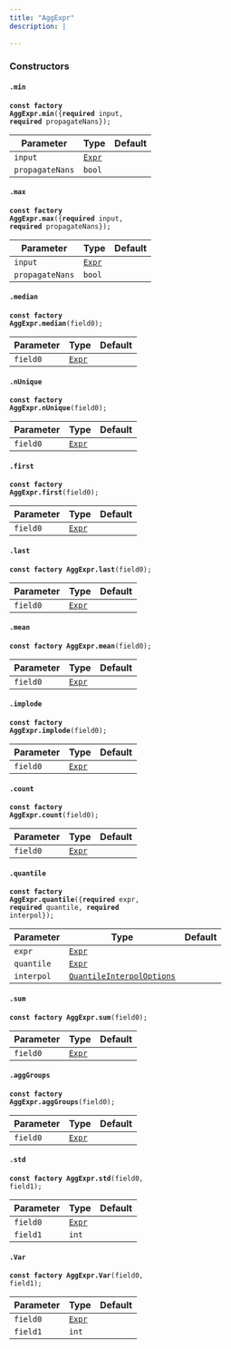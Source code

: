 ```yaml
---
title: "AggExpr"
description: |
  
---
```



### Constructors
#### `.min`
<code><strong>const factory AggExpr.min</strong>({<strong>required</strong> input, <strong>required</strong> propagateNans});</code>


Parameter|Type|Default|
-|-|-|
`input`|<code>[Expr]</code>||
`propagateNans`|<code>bool</code>||
#### `.max`
<code><strong>const factory AggExpr.max</strong>({<strong>required</strong> input, <strong>required</strong> propagateNans});</code>


Parameter|Type|Default|
-|-|-|
`input`|<code>[Expr]</code>||
`propagateNans`|<code>bool</code>||
#### `.median`
<code><strong>const factory AggExpr.median</strong>(field0);</code>


Parameter|Type|Default|
-|-|-|
`field0`|<code>[Expr]</code>||
#### `.nUnique`
<code><strong>const factory AggExpr.nUnique</strong>(field0);</code>


Parameter|Type|Default|
-|-|-|
`field0`|<code>[Expr]</code>||
#### `.first`
<code><strong>const factory AggExpr.first</strong>(field0);</code>


Parameter|Type|Default|
-|-|-|
`field0`|<code>[Expr]</code>||
#### `.last`
<code><strong>const factory AggExpr.last</strong>(field0);</code>


Parameter|Type|Default|
-|-|-|
`field0`|<code>[Expr]</code>||
#### `.mean`
<code><strong>const factory AggExpr.mean</strong>(field0);</code>


Parameter|Type|Default|
-|-|-|
`field0`|<code>[Expr]</code>||
#### `.implode`
<code><strong>const factory AggExpr.implode</strong>(field0);</code>


Parameter|Type|Default|
-|-|-|
`field0`|<code>[Expr]</code>||
#### `.count`
<code><strong>const factory AggExpr.count</strong>(field0);</code>


Parameter|Type|Default|
-|-|-|
`field0`|<code>[Expr]</code>||
#### `.quantile`
<code><strong>const factory AggExpr.quantile</strong>({<strong>required</strong> expr, <strong>required</strong> quantile, <strong>required</strong> interpol});</code>


Parameter|Type|Default|
-|-|-|
`expr`|<code>[Expr]</code>||
`quantile`|<code>[Expr]</code>||
`interpol`|<code>[QuantileInterpolOptions]</code>||
#### `.sum`
<code><strong>const factory AggExpr.sum</strong>(field0);</code>


Parameter|Type|Default|
-|-|-|
`field0`|<code>[Expr]</code>||
#### `.aggGroups`
<code><strong>const factory AggExpr.aggGroups</strong>(field0);</code>


Parameter|Type|Default|
-|-|-|
`field0`|<code>[Expr]</code>||
#### `.std`
<code><strong>const factory AggExpr.std</strong>(field0, field1);</code>


Parameter|Type|Default|
-|-|-|
`field0`|<code>[Expr]</code>||
`field1`|<code>int</code>||
#### `.Var`
<code><strong>const factory AggExpr.Var</strong>(field0, field1);</code>


Parameter|Type|Default|
-|-|-|
`field0`|<code>[Expr]</code>||
`field1`|<code>int</code>||


[Expr]: /reference/classes/expr
[QuantileInterpolOptions]: /reference/enums/quantileinterpoloptions